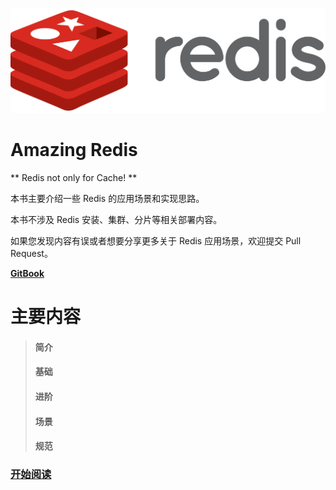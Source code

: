![redis](/assets/p1432653421.74.png)

# Amazing Redis

** Redis not only for Cache! **

本书主要介绍一些 Redis 的应用场景和实现思路。

本书不涉及 Redis 安装、集群、分片等相关部署内容。

如果您发现内容有误或者想要分享更多关于 Redis 应用场景，欢迎提交 Pull Request。

[**GitBook**](https://84hero.gitbooks.io/redis_in_action/)

# 主要内容

> #### 简介
>
> #### 基础
>
> #### 进阶
>
> #### 场景
>
> #### 规范

### [开始阅读](/ru-men/shi-yao-shi-redis.md)



